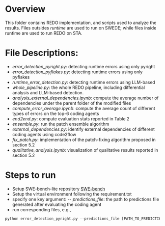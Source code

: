 # Overview
This folder contains REDO implementation, and scripts used to analyze the results. Files outsides *runtime* are used to run on SWEDE; while files inside runtime are used to run REDO on STA.

# File Descriptions:
- *error_detection_pyright.py*: detecting runtime errors using only pyright
- *error_detection_pyflakes.py*: detecting runtime errors using only pyflakes
- *runtime_error_detection.py*: detecting runtime errors using LLM-based
- *whole_pipeline.py*: the whole REDO pipeline, including differential analysis and LLM-based detection.
- *analysis_external_dependencies.ipynb*: compute the average number of dependencies under the parent folder of the modified files
- *compute_error_average.ipynb*: compute the average count of different types of errors on the top-6 coding agents
- *end2end.py*: compute evaluation stats reported in Table 2
- *ensemble.py*: run the patch ensemble algorithm
- *external_dependencies.py*: identify external dependencies of different coding agents using code2flow
- *fix_patch.py*: implementation of the patch-fixing algorithm proposed in section 5.2
- *qualitative_analysis.ipynb*: visualization of qualitative results reported in section 5.2

# Steps to run
- Setup SWE-bench-lite repository [SWE-bench](https://github.com/swe-bench/experiments/tree/main)
- Setup the virtual environment following the requirement.txt
- specify one key argument:
-- *predictions_file*: the path to predictions file generated after evaluating the coding agent
- run corresponding files, e.g., 
```python 
python error_detection_pyright.py --predictions_file [PATH_TO_PREDICTIONS_FILE]
```
